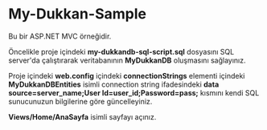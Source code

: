 # My-Dukkan-Sample
Bu bir ASP.NET MVC örneğidir.

Öncelikle proje içindeki **my-dukkandb-sql-script.sql** dosyasını SQL server'da çalıştırarak veritabanının **MyDukkanDB** oluşmasını sağlayınız.

Proje içindeki **web.config** içindeki **connectionStrings** elementi içindeki **MyDukkanDBEntities** isimli connection string ifadesindeki **data source=server_name;User Id=user_id;Password=pass;** kısmını kendi SQL sunucunuzun bilgilerine göre güncelleyiniz.

**Views/Home/AnaSayfa** isimli sayfayı açınız.
